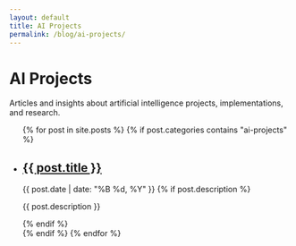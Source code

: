 ```yaml
---
layout: default
title: AI Projects
permalink: /blog/ai-projects/
---
```


# AI Projects

Articles and insights about artificial intelligence projects, implementations, and research.

<ul class="post-list">
  {% for post in site.posts %}
    {% if post.categories contains "ai-projects" %}
      <li class="post-item">
        <h2>
          <a href="{{ post.url | relative_url }}">{{ post.title }}</a>
        </h2>
        <span class="post-date">{{ post.date | date: "%B %d, %Y" }}</span>
        {% if post.description %}
          <p class="post-excerpt">{{ post.description }}</p>
        {% endif %}
      </li>
    {% endif %}
  {% endfor %}
</ul>
